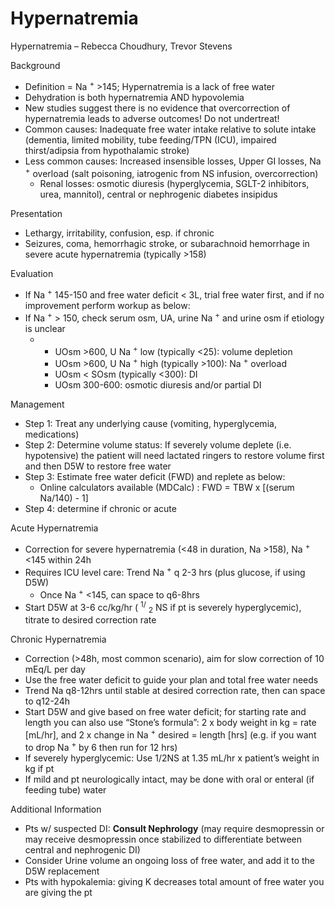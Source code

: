 # Hypernatremia

Hypernatremia – Rebecca Choudhury, Trevor Stevens

Background

-   Definition
    = Na <sup>+</sup> >145;
    Hypernatremia is a lack of free water
-   Dehydration is both hypernatremia AND hypovolemia
-   New studies suggest there is no evidence that overcorrection of
    hypernatremia leads to adverse outcomes! Do not undertreat!
-   Common
    causes:
    Inadequate free water intake relative to solute intake (dementia,
    limited mobility, tube feeding/TPN (ICU), impaired thirst/adipsia
    from hypothalamic stroke)
-   Less common causes: Increased insensible losses, Upper GI losses,
    Na <sup>+</sup>
    overload (salt poisoning, iatrogenic from NS infusion,
    overcorrection)
    -   Renal losses: osmotic diuresis (hyperglycemia, SGLT-2
        inhibitors, urea, mannitol), central or nephrogenic diabetes
        insipidus

Presentation

-   Lethargy, irritability, confusion, esp. if chronic
-   Seizures, coma, hemorrhagic stroke, or subarachnoid hemorrhage in
    severe acute hypernatremia (typically >158)

Evaluation

-   If
    Na <sup>+</sup>
    145-150 and free water deficit \< 3L, trial free water first, and if
    no improvement perform workup as below:
-   If
    Na <sup>+</sup>
    \> 150, check serum osm, UA, urine
    Na <sup>+</sup>
    and urine osm if etiology is unclear
    -   -   UOsm >600, U
            Na <sup>+</sup>
            low (typically \<25): volume depletion
        -   UOsm >600, U
            Na <sup>+</sup>
            high (typically >100):
            Na <sup>+</sup>
            overload
        -   UOsm \< SOsm (typically \<300): DI
        -   UOsm 300-600: osmotic diuresis and/or partial DI

Management

-   Step 1: Treat any underlying cause (vomiting, hyperglycemia,
    medications)
-   Step 2: Determine volume status: If severely volume deplete (i.e.
    hypotensive) the patient will need lactated ringers to restore
    volume first and then D5W to restore free water
-   Step 3: Estimate free water deficit (FWD) and replete as below:
    -   Online calculators available (MDCalc)
        : FWD = TBW x \[(serum Na/140) - 1\]
-   Step 4: determine if chronic or acute

Acute Hypernatremia

-   Correction for severe
    hypernatremia (\<48 in duration, Na >158), Na <sup>+</sup> \<145
    within 24h
-   Requires
    ICU level care:
    Trend
    Na <sup>+</sup>
    q 2-3 hrs (plus glucose, if using D5W)
    -   Once
        Na <sup>+</sup>
        \<145, can space to q6-8hrs
-   Start D5W at 3-6 cc/kg/hr ( <sup>1/</sup> <sub>2</sub> NS if pt is
    severely hyperglycemic), titrate to desired correction rate

Chronic Hypernatremia

-   Correction
    (>48h, most common scenario), aim for slow correction of
    10 mEq/L per day
-   Use the free water deficit to guide your plan and total free water
    needs
-   Trend Na q8-12hrs until stable at desired correction rate, then can
    space to q12-24h
-   Start D5W and give based on free water deficit; for starting rate
    and length you can also use “Stone’s formula”: 2 x body weight in kg
    = rate \[mL/hr\], and 2 x change in
    Na <sup>+</sup>
    desired = length \[hrs\] (e.g. if you want to drop
    Na <sup>+</sup>
    by 6 then run for 12 hrs)
-   If severely hyperglycemic: Use 1/2NS at 1.35 mL/hr x patient’s
    weight in kg if pt
-   If mild and pt neurologically intact, may be done with oral or
    enteral (if feeding tube) water

Additional Information

-   Pts w/
    suspected DI: **Consult Nephrology** (may require desmopressin or
    may receive desmopressin once stabilized to differentiate between
    central and nephrogenic DI)
-   Consider Urine volume an ongoing loss of free water, and add it to
    the D5W replacement
-   Pts with hypokalemia: giving K decreases total amount of free water
    you are giving the pt
